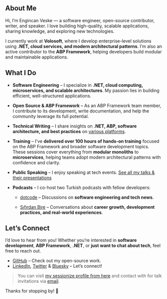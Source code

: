 ## About Me

Hi, I’m Engincan Veske — a software engineer, open-source contributor, writer, and speaker. I love building high-quality, scalable applications, sharing knowledge, and exploring new technologies.

I currently work at **Volosoft**, where I develop enterprise-level solutions using **.NET, cloud services, and modern architectural patterns**. I’m also an active contributor to the **ABP Framework**, helping developers build modular and maintainable applications.

## What I Do

* **Software Engineering** – I specialize in **.NET, cloud computing, microservices, and scalable architectures**. My passion lies in building efficient, well-structured applications.

* **Open Source & ABP Framework** – As an ABP Framework team member, I contribute to its development, write documentation, and help the community leverage its full potential.

* **Technical Writing** – I share insights on **.NET, ABP, software architecture, and best practices** on [various platforms](https://engincanveske.substack.com/p/links).

* **Training** – I've **delivered over 100 hours of hands-on training** focused on the ABP Framework and broader software development topics. These sessions cover everything from **modular monoliths** to **microservices**, helping teams adopt modern architectural patterns with confidence and clarity.

* **Public Speaking** – I enjoy speaking at tech events. [See all my talks & their presentations](https://github.com/EngincanV/presentations)

* **Podcasts** – I co-host two Turkish podcasts with fellow developers:

  * [dotcode](https://open.spotify.com/show/2a4W8oDAGxqr4pDUnb2K4H) – Discussions on **software engineering and tech news**.

  * [Sıfırdan Bire](https://open.spotify.com/show/4Iliz5SjCs6ayUglQ48Use) – Conversations about **career growth, development practices, and real-world experiences**.

## Let’s Connect

I’d love to hear from you! Whether you’re interested in **software development**, **ABP Framework**, **.NET**, or **just want to chat about tech**, feel free to reach out.

* [GitHub](https://github.com/EngincanV) – Check out my open-source work.
* [LinkedIn](https://www.linkedin.com/in/engincanv/), [Twitter](https://x.com/EngincanVeske) & [Bluesky](https://bsky.app/profile/engincanv.bsky.social) – Let’s connect!

> You can visit [my sessionize profile from here](https://sessionize.com/engincan-veske/) and contact with for talk invitations via [email](mailto:enginveske@gmail.com).

Thanks for stopping by! 🚀
